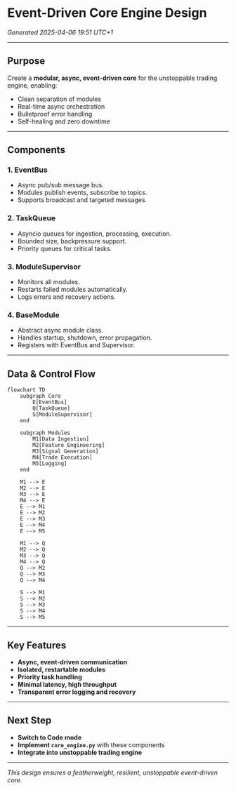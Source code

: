 # Event-Driven Core Engine Design

*Generated 2025-04-06 19:51 UTC+1*

---

## Purpose

Create a **modular, async, event-driven core** for the unstoppable trading engine, enabling:

- Clean separation of modules
- Real-time async orchestration
- Bulletproof error handling
- Self-healing and zero downtime

---

## Components

### 1. EventBus
- Async pub/sub message bus.
- Modules publish events, subscribe to topics.
- Supports broadcast and targeted messages.

### 2. TaskQueue
- Asyncio queues for ingestion, processing, execution.
- Bounded size, backpressure support.
- Priority queues for critical tasks.

### 3. ModuleSupervisor
- Monitors all modules.
- Restarts failed modules automatically.
- Logs errors and recovery actions.

### 4. BaseModule
- Abstract async module class.
- Handles startup, shutdown, error propagation.
- Registers with EventBus and Supervisor.

---

## Data & Control Flow

```mermaid
flowchart TD
    subgraph Core
        E[EventBus]
        Q[TaskQueue]
        S[ModuleSupervisor]
    end

    subgraph Modules
        M1[Data Ingestion]
        M2[Feature Engineering]
        M3[Signal Generation]
        M4[Trade Execution]
        M5[Logging]
    end

    M1 --> E
    M2 --> E
    M3 --> E
    M4 --> E
    E --> M1
    E --> M2
    E --> M3
    E --> M4
    E --> M5

    M1 --> Q
    M2 --> Q
    M3 --> Q
    M4 --> Q
    Q --> M2
    Q --> M3
    Q --> M4

    S --> M1
    S --> M2
    S --> M3
    S --> M4
    S --> M5
```

---

## Key Features

- **Async, event-driven communication**
- **Isolated, restartable modules**
- **Priority task handling**
- **Minimal latency, high throughput**
- **Transparent error logging and recovery**

---

## Next Step

- **Switch to Code mode**
- **Implement `core_engine.py`** with these components
- **Integrate into unstoppable trading engine**

---

*This design ensures a featherweight, resilient, unstoppable event-driven core.*